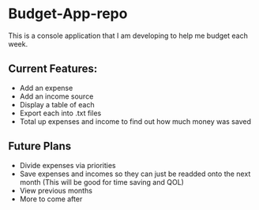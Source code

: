# Budget-App-repo

This is a console application that I am developing to help me budget each week.

## Current Features:

- Add an expense
- Add an income source
- Display a table of each
- Export each into .txt files
- Total up expenses and income to find out how much money was saved

## Future Plans

- Divide expenses via priorities
- Save expenses and incomes so they can just be readded onto the next month (This will be good for time saving and QOL)
- View previous months
- More to come after
